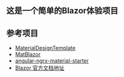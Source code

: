 ## 这是一个简单的Blazor体验项目

## 参考项目
- [MaterialDesignTemplate](https://github.com/PA4WD/MaterialDesignTemplate)
- [MatBlazor](https://github.com/SamProf/MatBlazor)
- [angular-ngrx-material-starter](https://github.com/tomastrajan/angular-ngrx-material-starter)
- [Blazor 官方文档地址](https://docs.microsoft.com/zh-cn/aspnet/core/blazor/security/webassembly/standalone-with-microsoft-accounts?view=aspnetcore-5.0)